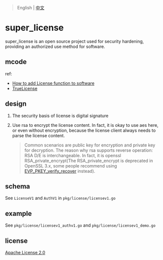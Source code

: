 > English | [中文](README.md)

# super_license
super_license is an open source project used for security hardening, providing an authorized use method for software.

## mcode
ref:
- [How to add License function to software](https://www.duidaima.com/Group/Topic/ASP.NET/15393)
- [TrueLicense](https://github.com/JCXTB/TrueLicense)

## design
1. The security basis of license is digital signature
1. Use rsa to encrypt the license content. In fact, it is okay to use aes here, or even without encryption, because the license client always needs to parse the license content.

     > Common scenarios are public key for encryption and private key for decryption. The reason why rsa supports reverse operation: RSA D/E is interchangeable. In fact, it is openssl RSA_private_encrypt(The RSA_private_encrypt is deprecated in OpenSSL 3.x, some people recommend using [EVP_PKEY_verify_recover]( https://github.com/openssl/openssl/discussions/23733) instead).

## schema
See `LicenseV1` and `AuthV1` in `pkg/license/licensev1.go`

## example
See `pkg/license/licensev1_authv1.go` and `pkg/license/licensev1_demo.go`

## license
[Apache License 2.0](https://github.com/apache/.github/blob/main/LICENSE)